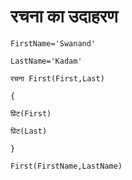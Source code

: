 # रचना का उदाहरण 
```
FirstName='Swanand'

LastName='Kadam'

रचना First(First,Last)

{

प्रिंट(First)

प्रिंट(Last)

}

First(FirstName,LastName)
```